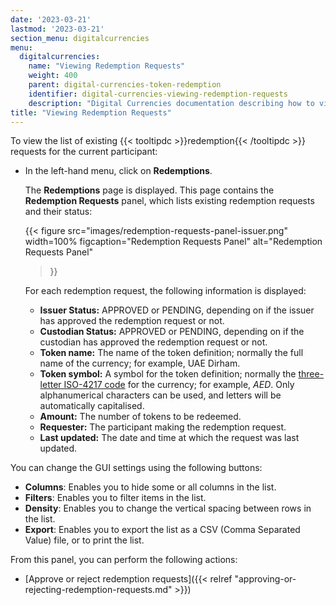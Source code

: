 ```yaml
---
date: '2023-03-21'
lastmod: '2023-03-21'
section_menu: digitalcurrencies
menu:
  digitalcurrencies:
    name: "Viewing Redemption Requests"
    weight: 400
    parent: digital-currencies-token-redemption
    identifier: digital-currencies-viewing-redemption-requests
    description: "Digital Currencies documentation describing how to view redemption requests via the GUI"
title: "Viewing Redemption Requests"
---
```


To view the list of existing {{< tooltipdc >}}redemption{{< /tooltipdc >}} requests for the current participant:

*  In the left-hand menu, click on **Redemptions**.

   The **Redemptions** page is displayed. This page contains the **Redemption Requests** panel, which lists existing redemption requests and their status:

   {{<
      figure
	  src="images/redemption-requests-panel-issuer.png"
      width=100%
	  figcaption="Redemption Requests Panel"
	  alt="Redemption Requests Panel"
   >}}

   For each redemption request, the following information is displayed:

   * **Issuer Status:** APPROVED or PENDING, depending on if the issuer has approved the redemption request or not.
   * **Custodian Status:** APPROVED or PENDING, depending on if the custodian has approved the redemption request or not.
   * **Token name:** The name of the token definition; normally the full name of the currency; for example, UAE Dirham.
   * **Token symbol:** A symbol for the token definition; normally the [three-letter ISO-4217 code](https://en.wikipedia.org/wiki/ISO_4217) for the currency; for example, *AED*. Only alphanumerical characters can be used, and letters will be automatically capitalised.
   * **Amount:** The number of tokens to be redeemed.
   * **Requester:** The participant making the redemption request.
   * **Last updated:** The date and time at which the request was last updated.

You can change the GUI settings using the following buttons:

* **Columns**: Enables you to hide some or all columns in the list.
* **Filters**: Enables you to filter items in the list.
* **Density**: Enables you to change the vertical spacing between rows in the list.
* **Export**: Enables you to export the list as a CSV (Comma Separated Value) file, or to print the list.

From this panel, you can perform the following actions:

* [Approve or reject redemption requests]({{< relref "approving-or-rejecting-redemption-requests.md" >}})